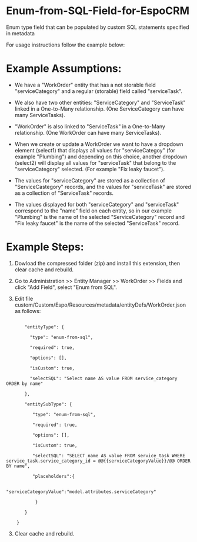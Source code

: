# Enum-from-SQL-Field-for-EspoCRM
Enum type field that can be populated by custom SQL statements specified in metadata 

For usage instructions follow the example below:

# Example Assumptions:

- We have a "WorkOrder" entity that has a not storable field "serviceCategory" and a regular (storable) field called "serviceTask".

- We also have two other entities: "ServiceCategory" and "ServiceTask" linked in a One-to-Many relationship. (One ServiceCategory can have many ServiceTasks).

- "WorkOrder" is also linked to "ServiceTask" in a One-to-Many relationship. (One WorkOrder can have many ServiceTasks).

- When we create or update a WorkOrder we want to have a dropdown element (select1) that displays all values for "serviceCategoy" (for example "Plumbing") and depending on this choice, another dropdown (select2) will display all values for "serviceTask" that belong to the "serviceCategory" selected. (For example "Fix leaky faucet").

- The values for "serviceCategory" are stored as a collection of "ServiceCastegory" records, and the values for "serviceTask" are stored as a collection of "ServiceTask" records.

- The values displayed for both "serviceCategory" and "serviceTask" correspond to the "name" field on each entity, so in our example "Plumbing" is the name of the selected "ServiceCategory" record and "Fix leaky faucet" is the name of the selected "ServiceTask" record.

# Example Steps:

1. Dowload the compressed folder (zip) and install this extension, then clear cache and rebuild.

1. Go to Administration >> Entity Manager >> WorkOrder >> Fields and click "Add Field", select "Enum from SQL".

2. Edit file custom/Custom/Espo/Resources/metadata/entityDefs/WorkOrder.json as follows:

```"fields": {

       "entityType": {

         "type": "enum-from-sql",
	 
         "required": true,
	 
         "options": [],
       
         "isCustom": true,
	 
         "selectSQL": "Select name AS value FROM service_category ORDER by name"
	 
       },
   
       "entitySubType": {
	 
          "type": "enum-from-sql",
			
          "required": true,
			
          "options": [],
			
          "isCustom": true,
			
          "selectSQL": "SELECT name AS value FROM service_task WHERE service_task.service_category_id = @@{{serviceCategoryValue}}/@@ ORDER BY name",
			
          "placeholders":{
			
              "serviceCategoryValue":"model.attributes.serviceCategory"
				 
           }
			 
       }  
	 
    }   
```
3. Clear cache and rebuild.
